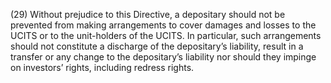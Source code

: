 (29) Without prejudice to this Directive, a depositary should not be prevented from making arrangements to cover damages and losses to the UCITS or to the unit-holders of the UCITS. In particular, such arrangements should not constitute a discharge of the depositary’s liability, result in a transfer or any change to the depositary’s liability nor should they impinge on investors’ rights, including redress rights.